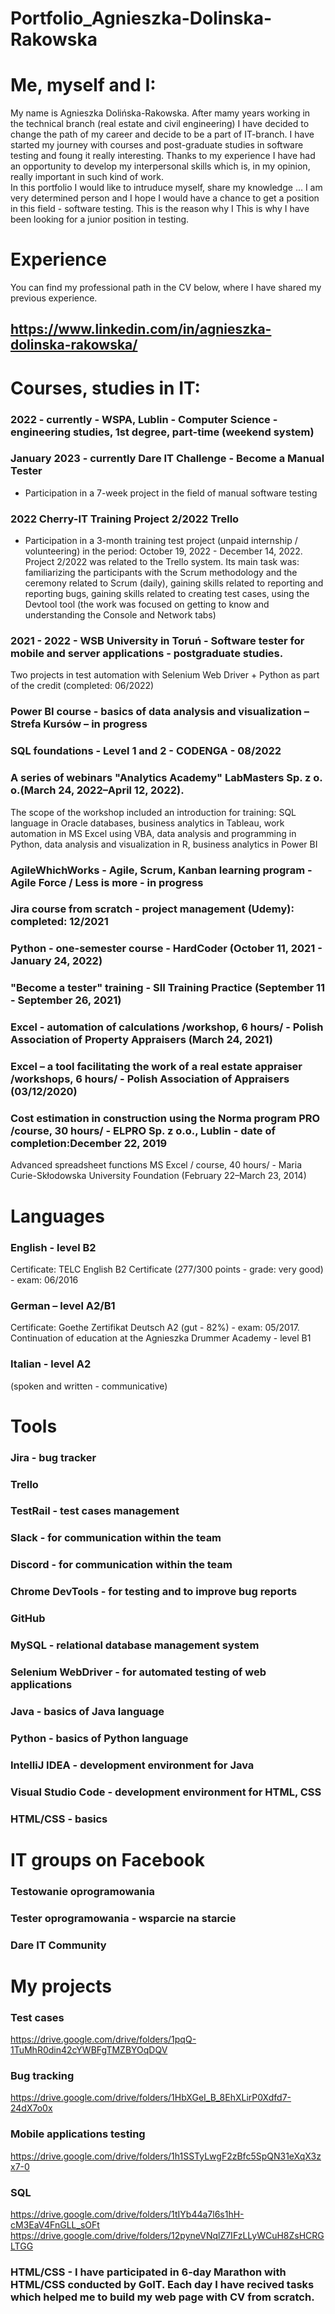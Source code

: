 # Portfolio_Agnieszka-Dolinska-Rakowska
# Me, myself and I:
My name is Agnieszka Dolińska-Rakowska. After mamy years working in the technical branch (real estate and civil engineering) I have decided to change the path of my career and decide to be a part of IT-branch. I have started my journey with courses and post-graduate studies in software testing and foung it really interesting. Thanks to my experience I have had an opportunity to develop my interpersonal skills which is, in my opinion, really important in such kind of work.  
In this portfolio I would like to intruduce myself, share my knowledge ... 
I am very determined person and I hope I would have a chance to get a position in this field - software testing. This is the reason why I This is why I have been looking for a junior position in testing.

# Experience
You can find my professional path in the CV below, where I have shared my previous experience.
## https://www.linkedin.com/in/agnieszka-dolinska-rakowska/

# Courses, studies in IT:
### 2022 - currently - WSPA, Lublin - Computer Science - engineering studies, 1st degree, part-time (weekend system)
### January 2023 - currently Dare IT Challenge - Become a Manual Tester 
- Participation in a 7-week project in the field of manual software testing
### 2022 Cherry-IT Training Project 2/2022 Trello 
- Participation in a 3-month training test project (unpaid internship / volunteering) in the period: October 19, 2022 - December 14, 2022. 
Project 2/2022 was related to the Trello system. Its main task was: familiarizing the participants with the Scrum methodology and the ceremony related to Scrum (daily), gaining skills related to reporting and reporting bugs, gaining skills related to creating test cases, using the Devtool tool (the work was focused on getting to know and understanding the Console and Network tabs)
### 2021 - 2022 - WSB University in Toruń - Software tester for mobile and server applications - postgraduate studies.
Two projects in test automation with Selenium Web Driver + Python as part of the credit (completed: 06/2022)
### Power BI course - basics of data analysis and visualization – Strefa Kursów – in progress
### SQL foundations - Level 1 and 2 - CODENGA - 08/2022
### A series of webinars "Analytics Academy" LabMasters Sp. z o. o.(March 24, 2022–April 12, 2022). 
The scope of the workshop included an introduction for training: SQL language in Oracle databases, business analytics in Tableau, work automation in MS Excel using VBA, data analysis and programming in Python, data analysis and visualization in R, business analytics in Power BI
### AgileWhichWorks - Agile, Scrum, Kanban learning program - Agile Force / Less is more - in progress
### Jira course from scratch - project management (Udemy): completed: 12/2021
### Python - one-semester course - HardCoder (October 11, 2021 - January 24, 2022)
### "Become a tester" training - SII Training Practice (September 11 - September 26, 2021)
### Excel - automation of calculations /workshop, 6 hours/ - Polish Association of Property Appraisers (March 24, 2021)
### Excel – a tool facilitating the work of a real estate appraiser /workshops, 6 hours/ - Polish Association of Appraisers (03/12/2020)
### Cost estimation in construction using the Norma program PRO /course, 30 hours/ - ELPRO Sp. z o.o., Lublin - date of completion:December 22, 2019
Advanced spreadsheet functions MS Excel / course, 40 hours/ - Maria Curie-Skłodowska University Foundation (February 22–March 23, 2014)

# Languages
### English - level B2
Certificate: TELC English B2 Certificate (277/300 points - grade: very good) - exam: 06/2016
### German – level A2/B1 
Certificate: Goethe Zertifikat Deutsch A2 (gut - 82%) - exam: 05/2017. Continuation of education at the Agnieszka Drummer Academy - level B1
### Italian - level A2 
(spoken and written - communicative)

# Tools
### Jira - bug tracker
### Trello
### TestRail - test cases management
### Slack - for communication within the team
### Discord - for communication within the team
### Chrome DevTools - for testing and to improve bug reports
### GitHub
### MySQL - relational database management system
### Selenium WebDriver - for automated testing of web applications
### Java - basics of Java language
### Python - basics of Python language
### IntelliJ IDEA - development environment for Java
### Visual Studio Code - development environment for HTML, CSS
### HTML/CSS - basics

# IT groups on Facebook
### Testowanie oprogramowania
### Tester oprogramowania - wsparcie na starcie
### Dare IT Community

# My projects

### Test cases
https://drive.google.com/drive/folders/1pqQ-1TuMhR0din42cYWBFgTMZBYOqDQV

### Bug tracking
https://drive.google.com/drive/folders/1HbXGeI_B_8EhXLirP0Xdfd7-24dX7o0x

### Mobile applications testing
https://drive.google.com/drive/folders/1h1SSTyLwgF2zBfc5SpQN31eXqX3zx7-0

### SQL 
https://drive.google.com/drive/folders/1tIYb44a7l6s1hH-cM3EaV4FnGLL_sOFt
https://drive.google.com/drive/folders/12pyneVNqlZ7IFzLLyWCuH8ZsHCRGLTGG

### HTML/CSS - I have participated in 6-day Marathon with HTML/CSS conducted by GoIT. Each day I have recived tasks which helped me to build my web page with CV from scratch.
